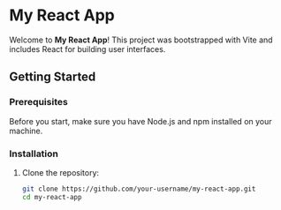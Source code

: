 # My React App

Welcome to **My React App**! This project was bootstrapped with Vite and includes React for building user interfaces.

## Getting Started

### Prerequisites

Before you start, make sure you have Node.js and npm installed on your machine.

### Installation

1. Clone the repository:

   ```bash
   git clone https://github.com/your-username/my-react-app.git
   cd my-react-app
